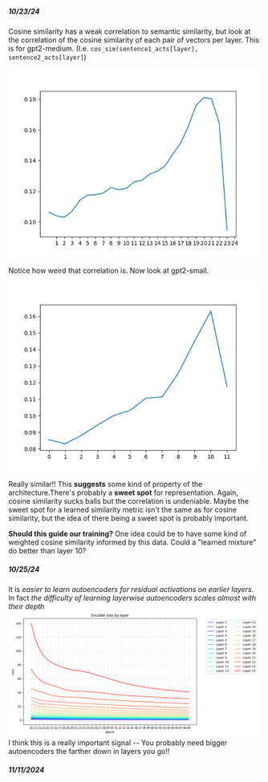 ##### 10/23/24
Cosine similarity has a weak correlation to semantic similarity, but look at the correlation of the cosine similarity of each pair of vectors per layer. This is for gpt2-medium. 
(I.e. `cos_sim(sentence1_acts[layer], sentence2_acts[layer]`)

![](cosine_corr_per_layer_gpt2medium.png)

Notice how weird that correlation is. Now look at gpt2-small.

![](cosine_corr_per_layer_gpt2small.png)

Really similar!! This **suggests** some kind of property of the architecture.There's probably a **sweet spot** for representation. Again, cosine similarity sucks balls but the correlation is undeniable. Maybe the sweet spot for a learned similarity metric isn't the same as for cosine similarity, but the idea of there being a sweet spot is probably important.

**Should this guide our training?** One idea could be to have some kind of weighted cosine similarity informed by this data. Could a "learned mixture" do better than layer 10?

##### 10/25/24
It is *easier to learn autoencoders for residual activations on earlier layers*. In fact *the difficulty of learning layerwise autoencoders scales almost with their depth*
![](encoder_loss.png)
I think this is a really important signal -- You probably need bigger autoencoders the farther down in layers you go!!

##### 11/11/2024
